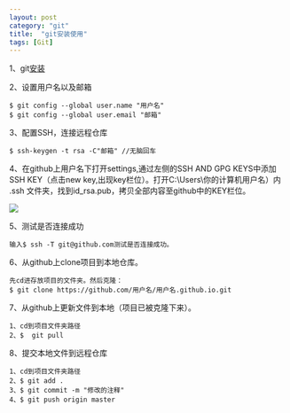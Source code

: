 ```yaml
---
layout: post
category: "git"
title:  "git安装使用"
tags: [Git]
---
```

1、git[安装](https://git-for-windows.github.io/)  

2、设置用户名以及邮箱  

    $ git config --global user.name "用户名" 
    $ git config --global user.email "邮箱"
<!-- more -->
3、配置SSH，连接远程仓库  

    $ ssh-keygen -t rsa -C"邮箱" //无脑回车

4、在github上用户名下打开settings,通过左侧的SSH AND GPG KEYS中添加SSH KEY（点击new key,出现key栏位）。打开C:\Users\你的计算机用户名）内 .ssh 文件夹，找到id_rsa.pub，拷贝全部内容至github中的KEY栏位。

![](https://github.com/qif618/qif618.github.io/blob/master/markdownImg/aboutme.JPG)  

5、测试是否连接成功  

    输入$ ssh -T git@github.com测试是否连接成功。  

6、从github上clone项目到本地仓库。  

    先cd进存放项目的文件夹。然后克隆：
    $ git clone https://github.com/用户名/用户名.github.io.git 

7、从github上更新文件到本地（项目已被克隆下来）。
	
    1、cd到项目文件夹路径
    2、$  git pull

8、提交本地文件到远程仓库

    1、cd到项目文件夹路径
    2、$ git add .
    3、$ git commit -m "修改的注释"
    4、$ git push origin master   











